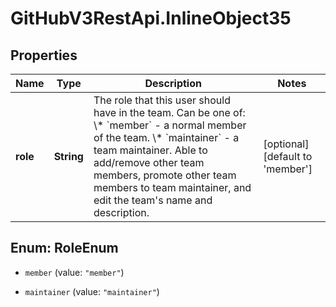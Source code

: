 # GitHubV3RestApi.InlineObject35

## Properties

Name | Type | Description | Notes
------------ | ------------- | ------------- | -------------
**role** | **String** | The role that this user should have in the team. Can be one of:   \\* &#x60;member&#x60; - a normal member of the team.   \\* &#x60;maintainer&#x60; - a team maintainer. Able to add/remove other team members, promote other team members to team maintainer, and edit the team&#39;s name and description. | [optional] [default to &#39;member&#39;]



## Enum: RoleEnum


* `member` (value: `"member"`)

* `maintainer` (value: `"maintainer"`)





